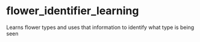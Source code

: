 # flower_identifier_learning
Learns flower types and uses that information to identify what type is being seen
